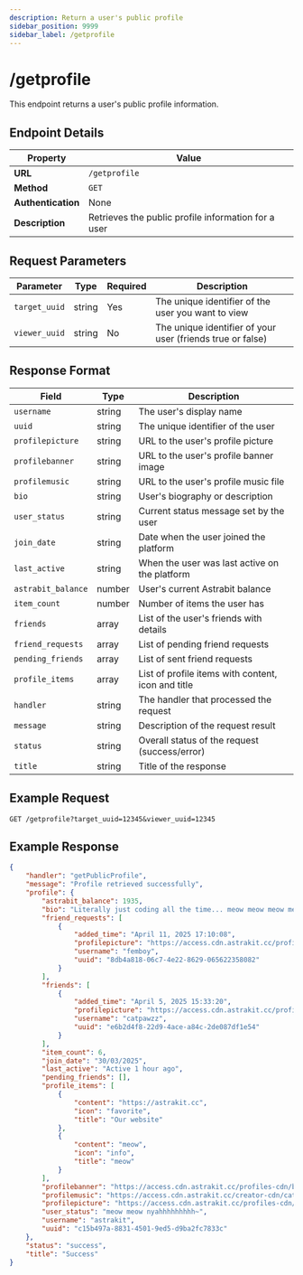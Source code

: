 ```yaml
---
description: Return a user's public profile
sidebar_position: 9999
sidebar_label: /getprofile
---
```

# /getprofile
This endpoint returns a user's public profile information.

## Endpoint Details

| Property | Value |
| -------- | ----- |
| **URL** | `/getprofile` |
| **Method** | `GET` |
| **Authentication** | None |
| **Description** | Retrieves the public profile information for a user |

## Request Parameters

| Parameter | Type | Required | Description |
| --------- | ---- | -------- | ----------- |
| `target_uuid` | string | Yes | The unique identifier of the user you want to view |
| `viewer_uuid` | string | No | The unique identifier of your user (friends true or false) |

## Response Format

| Field | Type | Description |
| ----- | ---- | ----------- |
| `username` | string | The user's display name |
| `uuid` | string | The unique identifier of the user |
| `profilepicture` | string | URL to the user's profile picture |
| `profilebanner` | string | URL to the user's profile banner image |
| `profilemusic` | string | URL to the user's profile music file |
| `bio` | string | User's biography or description |
| `user_status` | string | Current status message set by the user |
| `join_date` | string | Date when the user joined the platform |
| `last_active` | string | When the user was last active on the platform |
| `astrabit_balance` | number | User's current Astrabit balance |
| `item_count` | number | Number of items the user has |
| `friends` | array | List of the user's friends with details |
| `friend_requests` | array | List of pending friend requests |
| `pending_friends` | array | List of sent friend requests |
| `profile_items` | array | List of profile items with content, icon and title |
| `handler` | string | The handler that processed the request |
| `message` | string | Description of the request result |
| `status` | string | Overall status of the request (success/error) |
| `title` | string | Title of the response |

## Example Request

```http
GET /getprofile?target_uuid=12345&viewer_uuid=12345
```

## Example Response

```json
{
    "handler": "getPublicProfile",
    "message": "Profile retrieved successfully",
    "profile": {
        "astrabit_balance": 1935,
        "bio": "Literally just coding all the time... meow meow meow meow ",
        "friend_requests": [
            {
                "added_time": "April 11, 2025 17:10:08",
                "profilepicture": "https://access.cdn.astrakit.cc/profiles-cdn/pfp-8db4a818-06c7-4e22-8629-065622358082.jpg",
                "username": "femboy",
                "uuid": "8db4a818-06c7-4e22-8629-065622358082"
            }
        ],
        "friends": [
            {
                "added_time": "April 5, 2025 15:33:20",
                "profilepicture": "https://access.cdn.astrakit.cc/profiles-cdn/pfp-e6b2d4f8-22d9-4ace-a84c-2de087df1e54.jpg",
                "username": "catpawzz",
                "uuid": "e6b2d4f8-22d9-4ace-a84c-2de087df1e54"
            }
        ],
        "item_count": 6,
        "join_date": "30/03/2025",
        "last_active": "Active 1 hour ago",
        "pending_friends": [],
        "profile_items": [
            {
                "content": "https://astrakit.cc",
                "icon": "favorite",
                "title": "Our website"
            },
            {
                "content": "meow",
                "icon": "info",
                "title": "meow"
            }
        ],
        "profilebanner": "https://access.cdn.astrakit.cc/profiles-cdn/banner-c15b497a-8831-4501-9ed5-d9ba2fc7833c.png",
        "profilemusic": "https://access.cdn.astrakit.cc/creator-cdn/catpawzz/music/ac.mp3",
        "profilepicture": "https://access.cdn.astrakit.cc/profiles-cdn/pfp-c15b497a-8831-4501-9ed5-d9ba2fc7833c.jpg",
        "user_status": "meow meow nyahhhhhhhhh~",
        "username": "astrakit",
        "uuid": "c15b497a-8831-4501-9ed5-d9ba2fc7833c"
    },
    "status": "success",
    "title": "Success"
}
```